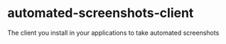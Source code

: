 # automated-screenshots-client
The client you install in your applications to take automated screenshots
